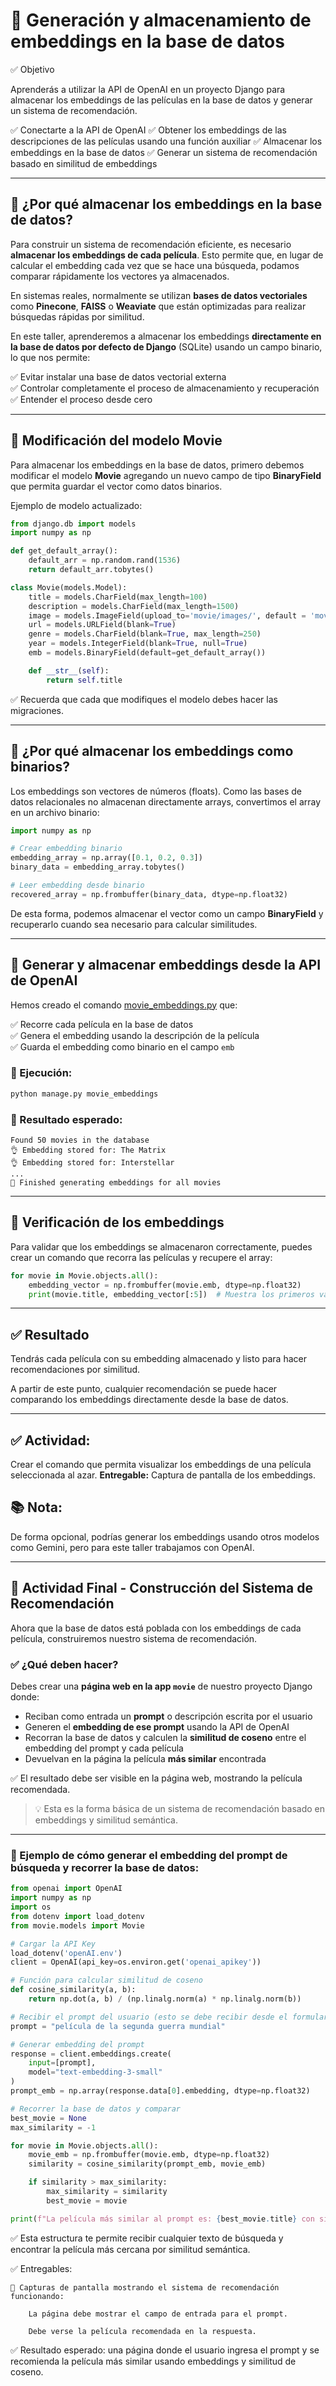
# 🌟 Generación y almacenamiento de embeddings en la base de datos

✅ Objetivo

Aprenderás a utilizar la API de OpenAI en un proyecto Django para almacenar los embeddings de las películas en la base de datos y generar un sistema de recomendación.

✅ Conectarte a la API de OpenAI
✅ Obtener los embeddings de las descripciones de las películas usando una función auxiliar
✅ Almacenar los embeddings en la base de datos
✅ Generar un sistema de recomendación basado en similitud de embeddings

---

## 🔗 ¿Por qué almacenar los embeddings en la base de datos?

Para construir un sistema de recomendación eficiente, es necesario **almacenar los embeddings de cada película**. Esto permite que, en lugar de calcular el embedding cada vez que se hace una búsqueda, podamos comparar rápidamente los vectores ya almacenados.

En sistemas reales, normalmente se utilizan **bases de datos vectoriales** como **Pinecone**, **FAISS** o **Weaviate** que están optimizadas para realizar búsquedas rápidas por similitud. 

En este taller, aprenderemos a almacenar los embeddings **directamente en la base de datos por defecto de Django** (SQLite) usando un campo binario, lo que nos permite:

✅ Evitar instalar una base de datos vectorial externa  
✅ Controlar completamente el proceso de almacenamiento y recuperación  
✅ Entender el proceso desde cero

---

## 🔗 Modificación del modelo Movie

Para almacenar los embeddings en la base de datos, primero debemos modificar el modelo **Movie** agregando un nuevo campo de tipo **BinaryField** que permita guardar el vector como datos binarios.

Ejemplo de modelo actualizado:

```python
from django.db import models
import numpy as np

def get_default_array():
    default_arr = np.random.rand(1536)
    return default_arr.tobytes()

class Movie(models.Model): 
    title = models.CharField(max_length=100)
    description = models.CharField(max_length=1500) 
    image = models.ImageField(upload_to='movie/images/', default = 'movie/images/default.jpg') 
    url = models.URLField(blank=True)
    genre = models.CharField(blank=True, max_length=250)
    year = models.IntegerField(blank=True, null=True)
    emb = models.BinaryField(default=get_default_array())

    def __str__(self): 
        return self.title
```

✅ Recuerda que cada que modifiques el modelo debes hacer las migraciones.

---

## 📅 ¿Por qué almacenar los embeddings como binarios?

Los embeddings son vectores de números (floats). Como las bases de datos relacionales no almacenan directamente arrays, convertimos el array en un archivo binario:

```python
import numpy as np

# Crear embedding binario
embedding_array = np.array([0.1, 0.2, 0.3])
binary_data = embedding_array.tobytes()

# Leer embedding desde binario
recovered_array = np.frombuffer(binary_data, dtype=np.float32)
```

De esta forma, podemos almacenar el vector como un campo **BinaryField** y recuperarlo cuando sea necesario para calcular similitudes.

---

## 🔄 Generar y almacenar embeddings desde la API de OpenAI

Hemos creado el comando [movie_embeddings.py](aux_files/movie_embeddings.py) que:

✅ Recorre cada película en la base de datos  
✅ Genera el embedding usando la descripción de la película  
✅ Guarda el embedding como binario en el campo `emb`

### 🔄 Ejecución:
```bash
python manage.py movie_embeddings
```

### 🔄 Resultado esperado:
```
Found 50 movies in the database
👌 Embedding stored for: The Matrix
👌 Embedding stored for: Interstellar
...
🌟 Finished generating embeddings for all movies
```

---

## 🔄 Verificación de los embeddings

Para validar que los embeddings se almacenaron correctamente, puedes crear un comando que recorra las películas y recupere el array:

```python
for movie in Movie.objects.all():
    embedding_vector = np.frombuffer(movie.emb, dtype=np.float32)
    print(movie.title, embedding_vector[:5])  # Muestra los primeros valores
```

---

## ✅ Resultado
Tendrás cada película con su embedding almacenado y listo para hacer recomendaciones por similitud.

A partir de este punto, cualquier recomendación se puede hacer comparando los embeddings directamente desde la base de datos.

---

## ✅ Actividad: 
Crear el comando que permita visualizar los embeddings de una película seleccionada al azar. 
**Entregable:** Captura de pantalla de los embeddings.


## 📚 Nota:
De forma opcional, podrías generar los embeddings usando otros modelos como Gemini, pero para este taller trabajamos con OpenAI.

---

## 🎯 Actividad Final - Construcción del Sistema de Recomendación

Ahora que la base de datos está poblada con los embeddings de cada película, construiremos nuestro sistema de recomendación.

### ✅ ¿Qué deben hacer?

Debes crear una **página web en la app `movie`** de nuestro proyecto Django donde:

- Reciban como entrada un **prompt** o descripción escrita por el usuario
- Generen el **embedding de ese prompt** usando la API de OpenAI
- Recorran la base de datos y calculen la **similitud de coseno** entre el embedding del prompt y cada película
- Devuelvan en la página la película **más similar** encontrada

✅ El resultado debe ser visible en la página web, mostrando la película recomendada.

> 💡 Esta es la forma básica de un sistema de recomendación basado en embeddings y similitud semántica.

---

### 📌 Ejemplo de cómo generar el embedding del prompt de búsqueda y recorrer la base de datos:

```python
from openai import OpenAI
import numpy as np
import os
from dotenv import load_dotenv
from movie.models import Movie

# Cargar la API Key
load_dotenv('openAI.env')
client = OpenAI(api_key=os.environ.get('openai_apikey'))

# Función para calcular similitud de coseno
def cosine_similarity(a, b):
    return np.dot(a, b) / (np.linalg.norm(a) * np.linalg.norm(b))

# Recibir el prompt del usuario (esto se debe recibir desde el formulario de la app)
prompt = "película de la segunda guerra mundial"

# Generar embedding del prompt
response = client.embeddings.create(
    input=[prompt],
    model="text-embedding-3-small"
)
prompt_emb = np.array(response.data[0].embedding, dtype=np.float32)

# Recorrer la base de datos y comparar
best_movie = None
max_similarity = -1

for movie in Movie.objects.all():
    movie_emb = np.frombuffer(movie.emb, dtype=np.float32)
    similarity = cosine_similarity(prompt_emb, movie_emb)

    if similarity > max_similarity:
        max_similarity = similarity
        best_movie = movie

print(f"La película más similar al prompt es: {best_movie.title} con similitud {max_similarity:.4f}")
```
✅ Esta estructura te permite recibir cualquier texto de búsqueda y encontrar la película más cercana por similitud semántica.

✅ Entregables:

    📸 Capturas de pantalla mostrando el sistema de recomendación funcionando:

        La página debe mostrar el campo de entrada para el prompt.

        Debe verse la película recomendada en la respuesta.

✅ Resultado esperado: una página donde el usuario ingresa el prompt y se recomienda la película más similar usando embeddings y similitud de coseno.

